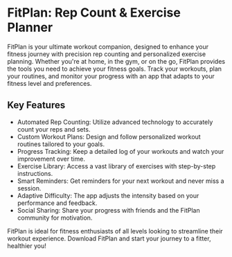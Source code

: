 # FitPlan: Rep Count & Exercise Planner

FitPlan is your ultimate workout companion, designed to enhance your fitness journey with precision rep counting and personalized exercise planning. Whether you're at home, in the gym, or on the go, FitPlan provides the tools you need to achieve your fitness goals. Track your workouts, plan your routines, and monitor your progress with an app that adapts to your fitness level and preferences.

## Key Features

- Automated Rep Counting: Utilize advanced technology to accurately count your reps and sets.
- Custom Workout Plans: Design and follow personalized workout routines tailored to your goals.
- Progress Tracking: Keep a detailed log of your workouts and watch your improvement over time.
- Exercise Library: Access a vast library of exercises with step-by-step instructions.
- Smart Reminders: Get reminders for your next workout and never miss a session.
- Adaptive Difficulty: The app adjusts the intensity based on your performance and feedback.
- Social Sharing: Share your progress with friends and the FitPlan community for motivation.

FitPlan is ideal for fitness enthusiasts of all levels looking to streamline their workout experience. Download FitPlan and start your journey to a fitter, healthier you!
